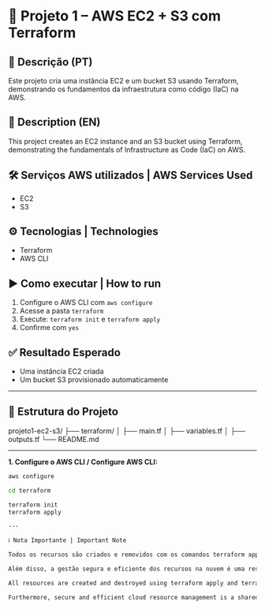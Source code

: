 # 🚀 Projeto 1 – AWS EC2 + S3 com Terraform

## 📌 Descrição (PT)
Este projeto cria uma instância EC2 e um bucket S3 usando Terraform, demonstrando os fundamentos da infraestrutura como código (IaC) na AWS.

## 📌 Description (EN)
This project creates an EC2 instance and an S3 bucket using Terraform, demonstrating the fundamentals of Infrastructure as Code (IaC) on AWS.

## 🛠️ Serviços AWS utilizados | AWS Services Used
- EC2
- S3

## ⚙️ Tecnologias | Technologies
- Terraform
- AWS CLI

## ▶️ Como executar | How to run
1. Configure o AWS CLI com `aws configure`
2. Acesse a pasta `terraform`
3. Execute: `terraform init` e `terraform apply`   
4. Confirme com `yes`

## ✅ Resultado Esperado
- Uma instância EC2 criada
- Um bucket S3 provisionado automaticamente

---

## 📂 Estrutura do Projeto

projeto1-ec2-s3/ ├── terraform/ │ ├── main.tf │ ├── variables.tf │ ├── outputs.tf └── README.md

---

**1. Configure o AWS CLI / Configure AWS CLI:**
```bash
aws configure

cd terraform

terraform init
terraform apply

---

ℹ️ Nota Importante | Important Note

Todos os recursos são criados e removidos com os comandos terraform apply e terraform destroy, garantindo controle de custos e respeito aos limites do Free Tier da AWS.

Além disso, a gestão segura e eficiente dos recursos na nuvem é uma responsabilidade compartilhada com a AWS, cabendo ao usuário configurar, monitorar e manter suas aplicações com boas práticas.

All resources are created and destroyed using terraform apply and terraform destroy, ensuring cost control and adherence to AWS Free Tier limits.

Furthermore, secure and efficient cloud resource management is a shared responsibility with AWS, users are responsible for configuring, monitoring, and maintaining their workloads using best practices.
